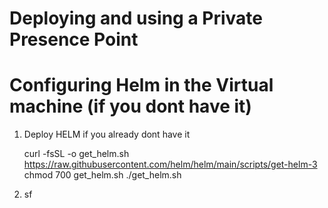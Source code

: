 Deploying and using a Private Presence Point
=

# Configuring Helm in the Virtual machine (if you dont have it)
1. Deploy HELM if you already dont have it

    curl -fsSL -o get_helm.sh https://raw.githubusercontent.com/helm/helm/main/scripts/get-helm-3
    chmod 700 get_helm.sh
    ./get_helm.sh

2. sf
